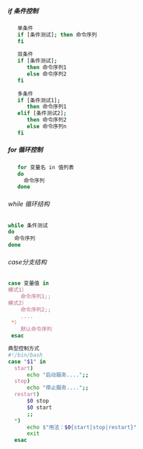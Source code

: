 ##### if 条件控制
```bash
   单条件
   if [条件测试]; then 命令序列
   fi
      
   双条件
   if [条件测试];
      then 命令序列1
      else 命令序列2
   fi
   
   多条件
   if [条件测试1];
      then 命令序列1
   elif [条件测试2];
      then 命令序列2
      else 命令序列n
   fi
```

##### for 循环控制
```bash
   for 变量名 in 值列表
   do
     命令序列
   done
```
###### while 循环结构
```bash
while 条件测试
do
  命令序列
done
```
###### case分支结构
```bash
case 变量值 in
模式1）
    命令序列1;;
模式2）
    命令序列2;;
    ....
 *）
    默认命令序列
 esac
```
```bash
典型控制方式
#!/bin/bash
case "$1" in
  start)
      echo "启动服务....";;
  stop)
      echo "停止服务....";;
  restart)
      $0 stop
      $0 start
      ;;
  *)
      echo $"用法：$0{start|stop|restart}"
      exit
  esac
```

